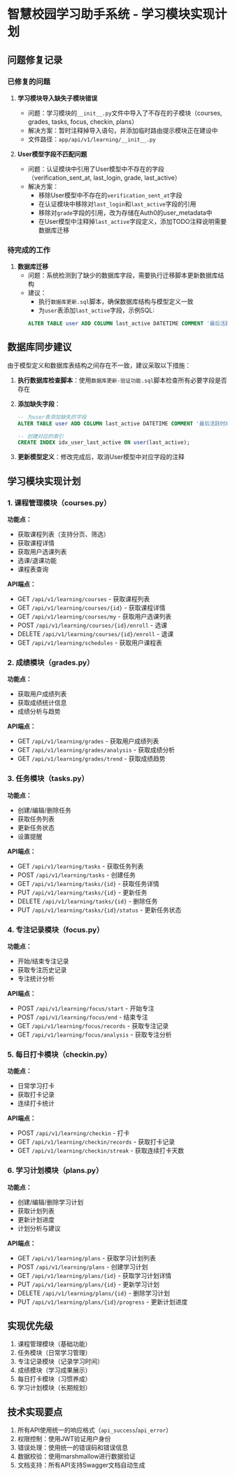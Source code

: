 # 智慧校园学习助手系统 - 学习模块实现计划

## 问题修复记录

### 已修复的问题

1. **学习模块导入缺失子模块错误**
   - 问题：学习模块的`__init__.py`文件中导入了不存在的子模块（courses, grades, tasks, focus, checkin, plans）
   - 解决方案：暂时注释掉导入语句，并添加临时路由提示模块正在建设中
   - 文件路径：`app/api/v1/learning/__init__.py`

2. **User模型字段不匹配问题**
   - 问题：认证模块中引用了User模型中不存在的字段（verification_sent_at, last_login, grade, last_active）
   - 解决方案：
     - 移除User模型中不存在的`verification_sent_at`字段
     - 在认证模块中移除对`last_login`和`last_active`字段的引用
     - 移除对`grade`字段的引用，改为存储在Auth0的user_metadata中
     - 在User模型中注释掉`last_active`字段定义，添加TODO注释说明需要数据库迁移

### 待完成的工作

1. **数据库迁移**
   - 问题：系统检测到了缺少的数据库字段，需要执行迁移脚本更新数据库结构
   - 建议：
     - 执行`数据库更新.sql`脚本，确保数据库结构与模型定义一致
     - 为`user`表添加`last_active`字段，示例SQL:
     ```sql
     ALTER TABLE user ADD COLUMN last_active DATETIME COMMENT '最后活跃时间' AFTER auth0_updated_at;
     ```

## 数据库同步建议

由于模型定义和数据库表结构之间存在不一致，建议采取以下措施：

1. **执行数据库检查脚本**：使用`数据库更新-验证功能.sql`脚本检查所有必要字段是否存在

2. **添加缺失字段**：
   ```sql
   -- 为user表添加缺失的字段
   ALTER TABLE user ADD COLUMN last_active DATETIME COMMENT '最后活跃时间' AFTER auth0_updated_at;
   
   -- 创建对应的索引
   CREATE INDEX idx_user_last_active ON user(last_active);
   ```

3. **更新模型定义**：修改完成后，取消User模型中对应字段的注释

## 学习模块实现计划

### 1. 课程管理模块（courses.py）

**功能点：**
- 获取课程列表（支持分页、筛选）
- 获取课程详情
- 获取用户选课列表
- 选课/退课功能
- 课程表查询

**API端点：**
- GET `/api/v1/learning/courses` - 获取课程列表
- GET `/api/v1/learning/courses/{id}` - 获取课程详情
- GET `/api/v1/learning/courses/my` - 获取用户选课列表
- POST `/api/v1/learning/courses/{id}/enroll` - 选课
- DELETE `/api/v1/learning/courses/{id}/enroll` - 退课
- GET `/api/v1/learning/schedules` - 获取用户课程表

### 2. 成绩模块（grades.py）

**功能点：**
- 获取用户成绩列表
- 获取成绩统计信息
- 成绩分析与趋势

**API端点：**
- GET `/api/v1/learning/grades` - 获取用户成绩列表
- GET `/api/v1/learning/grades/analysis` - 获取成绩分析
- GET `/api/v1/learning/grades/trend` - 获取成绩趋势

### 3. 任务模块（tasks.py）

**功能点：**
- 创建/编辑/删除任务
- 获取任务列表
- 更新任务状态
- 设置提醒

**API端点：**
- GET `/api/v1/learning/tasks` - 获取任务列表
- POST `/api/v1/learning/tasks` - 创建任务
- GET `/api/v1/learning/tasks/{id}` - 获取任务详情
- PUT `/api/v1/learning/tasks/{id}` - 更新任务
- DELETE `/api/v1/learning/tasks/{id}` - 删除任务
- PUT `/api/v1/learning/tasks/{id}/status` - 更新任务状态

### 4. 专注记录模块（focus.py）

**功能点：**
- 开始/结束专注记录
- 获取专注历史记录
- 专注统计分析

**API端点：**
- POST `/api/v1/learning/focus/start` - 开始专注
- POST `/api/v1/learning/focus/end` - 结束专注
- GET `/api/v1/learning/focus/records` - 获取专注记录
- GET `/api/v1/learning/focus/analysis` - 获取专注分析

### 5. 每日打卡模块（checkin.py）

**功能点：**
- 日常学习打卡
- 获取打卡记录
- 连续打卡统计

**API端点：**
- POST `/api/v1/learning/checkin` - 打卡
- GET `/api/v1/learning/checkin/records` - 获取打卡记录
- GET `/api/v1/learning/checkin/streak` - 获取连续打卡天数

### 6. 学习计划模块（plans.py）

**功能点：**
- 创建/编辑/删除学习计划
- 获取计划列表
- 更新计划进度
- 计划分析与建议

**API端点：**
- GET `/api/v1/learning/plans` - 获取学习计划列表
- POST `/api/v1/learning/plans` - 创建学习计划
- GET `/api/v1/learning/plans/{id}` - 获取学习计划详情
- PUT `/api/v1/learning/plans/{id}` - 更新学习计划
- DELETE `/api/v1/learning/plans/{id}` - 删除学习计划
- PUT `/api/v1/learning/plans/{id}/progress` - 更新计划进度

## 实现优先级

1. 课程管理模块（基础功能）
2. 任务模块（日常学习管理）
3. 专注记录模块（记录学习时间）
4. 成绩模块（学习成果展示）
5. 每日打卡模块（习惯养成）
6. 学习计划模块（长期规划）

## 技术实现要点

1. 所有API使用统一的响应格式（`api_success`/`api_error`）
2. 权限控制：使用JWT验证用户身份
3. 错误处理：使用统一的错误码和错误信息
4. 数据校验：使用marshmallow进行数据验证
5. 文档支持：所有API支持Swagger文档自动生成 